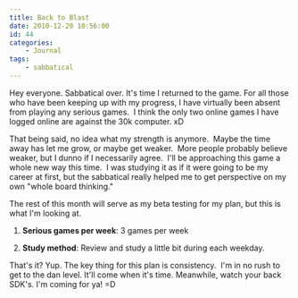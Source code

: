```yaml
---
title: Back to Blast
date: 2010-12-20 10:56:00
id: 44
categories:
	- Journal
tags:
	- sabbatical
---
```


Hey everyone. Sabbatical over. It's time I returned to the game. For all those who have been keeping up with my progress, I have virtually been absent from playing any serious games.  I think the only two online games I have logged online are against the 30k computer. xD

That being said, no idea what my strength is anymore.  Maybe the time away has let me grow, or maybe get weaker.  More people probably believe weaker, but I dunno if I necessarily agree.  I'll be approaching this game a whole new way this time.  I was studying it as if it were going to be my career at first, but the sabbatical really helped me to get perspective on my own "whole board thinking."

The rest of this month will serve as my beta testing for my plan, but this is what I'm looking at.

1.  **Serious games per week**: 3 games per week

2.  **Study method**: Review and study a little bit during each weekday.

That's it? Yup. The key thing for this plan is consistency.  I'm in no rush to get to the dan level. It'll come when it's time. Meanwhile, watch your back SDK's. I'm coming for ya! =D